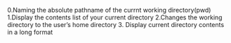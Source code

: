 0.Naming the absolute pathname of the currnt working directory(pwd)
1.Display the contents list of your current directory
2.Changes the working directory to the user’s home directory
3. Display current directory contents in a long format
